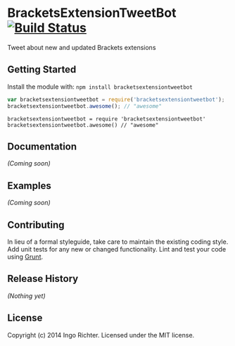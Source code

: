 # BracketsExtensionTweetBot [![Build Status](https://secure.travis-ci.org/ingorichter/bracketsextensiontweetbot.png?branch=master)](http://travis-ci.org/ingorichter/bracketsextensiontweetbot)

Tweet about new and updated Brackets extensions

## Getting Started
Install the module with: `npm install bracketsextensiontweetbot`

```javascript
var bracketsextensiontweetbot = require('bracketsextensiontweetbot');
bracketsextensiontweetbot.awesome(); // "awesome"
```

```coffee-script
bracketsextensiontweetbot = require 'bracketsextensiontweetbot'
bracketsextensiontweetbot.awesome() // "awesome"
```

## Documentation
_(Coming soon)_

## Examples
_(Coming soon)_

## Contributing
In lieu of a formal styleguide, take care to maintain the existing coding style. Add unit tests for any new or changed functionality. Lint and test your code using [Grunt](http://gruntjs.com/).

## Release History
_(Nothing yet)_

## License
Copyright (c) 2014 Ingo Richter. Licensed under the MIT license.